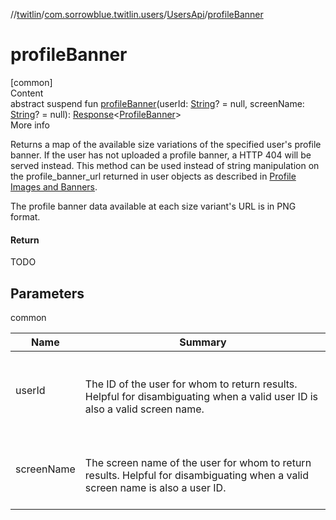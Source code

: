 //[twitlin](../../index.md)/[com.sorrowblue.twitlin.users](../index.md)/[UsersApi](index.md)/[profileBanner](profile-banner.md)



# profileBanner  
[common]  
Content  
abstract suspend fun [profileBanner](profile-banner.md)(userId: [String](https://kotlinlang.org/api/latest/jvm/stdlib/kotlin/-string/index.html)? = null, screenName: [String](https://kotlinlang.org/api/latest/jvm/stdlib/kotlin/-string/index.html)? = null): [Response](../../com.sorrowblue.twitlin.client/-response/index.md)<[ProfileBanner](../-profile-banner/index.md)>  
More info  


Returns a map of the available size variations of the specified user's profile banner. If the user has not uploaded a profile banner, a HTTP 404 will be served instead. This method can be used instead of string manipulation on the profile_banner_url returned in user objects as described in [Profile Images and Banners](https://developer.twitter.com/en/docs/accounts-and-users/user-profile-images-and-banners).



The profile banner data available at each size variant's URL is in PNG format.



#### Return  


TODO



## Parameters  
  
common  
  
|  Name|  Summary| 
|---|---|
| <a name="com.sorrowblue.twitlin.users/UsersApi/profileBanner/#kotlin.String?#kotlin.String?/PointingToDeclaration/"></a>userId| <a name="com.sorrowblue.twitlin.users/UsersApi/profileBanner/#kotlin.String?#kotlin.String?/PointingToDeclaration/"></a><br><br>The ID of the user for whom to return results. Helpful for disambiguating when a valid user ID is also a valid screen name.<br><br>
| <a name="com.sorrowblue.twitlin.users/UsersApi/profileBanner/#kotlin.String?#kotlin.String?/PointingToDeclaration/"></a>screenName| <a name="com.sorrowblue.twitlin.users/UsersApi/profileBanner/#kotlin.String?#kotlin.String?/PointingToDeclaration/"></a><br><br>The screen name of the user for whom to return results. Helpful for disambiguating when a valid screen name is also a user ID.<br><br>
  
  



